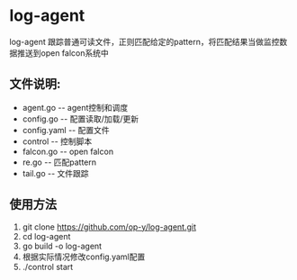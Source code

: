 # log-agent
log-agent 跟踪普通可读文件，正则匹配给定的pattern，将匹配结果当做监控数据推送到open falcon系统中

## 文件说明:
* agent.go    -- agent控制和调度
* config.go   -- 配置读取/加载/更新
* config.yaml -- 配置文件
* control     -- 控制脚本
* falcon.go   -- open falcon
* re.go       -- 匹配pattern
* tail.go     -- 文件跟踪

## 使用方法
1. git clone https://github.com/op-y/log-agent.git
2. cd log-agent
3. go build -o log-agent
4. 根据实际情况修改config.yaml配置
5. ./control start
